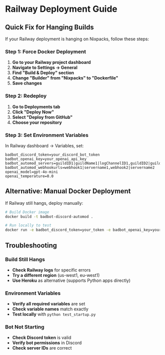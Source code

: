 # Railway Deployment Guide

## Quick Fix for Hanging Builds

If your Railway deployment is hanging on Nixpacks, follow these steps:

### Step 1: Force Docker Deployment

1. **Go to your Railway project dashboard**
2. **Navigate to Settings → General**
3. **Find "Build & Deploy" section**
4. **Change "Builder" from "Nixpacks" to "Dockerfile"**
5. **Save changes**

### Step 2: Redeploy

1. **Go to Deployments tab**
2. **Click "Deploy Now"**
3. **Select "Deploy from GitHub"**
4. **Choose your repository**

### Step 3: Set Environment Variables

In Railway dashboard → Variables, set:

```
badbot_discord_token=your_discord_bot_token
badbot_openai_key=your_openai_api_key
badbot_automod_servers=guildID1|guildName1|logChannelID1,guildID2|guildName2|logChannelID2
badbot_automod_webhookurls=webhook1|servername1,webhook2|servername2
openai_model=gpt-4o-mini
openai_temperature=0.0
```

## Alternative: Manual Docker Deployment

If Railway still hangs, deploy manually:

```bash
# Build Docker image
docker build -t badbot-discord-automod .

# Run locally to test
docker run -e badbot_discord_token=your_token -e badbot_openai_key=your_key -e badbot_automod_servers="guildID|guildName|logChannelID" badbot-discord-automod
```

## Troubleshooting

### Build Still Hangs
- **Check Railway logs** for specific errors
- **Try a different region** (us-west1, eu-west1)
- **Use Heroku** as alternative (supports Python apps directly)

### Environment Variables
- **Verify all required variables** are set
- **Check variable names** match exactly
- **Test locally** with `python test_startup.py`

### Bot Not Starting
- **Check Discord token** is valid
- **Verify bot permissions** in Discord
- **Check server IDs** are correct 